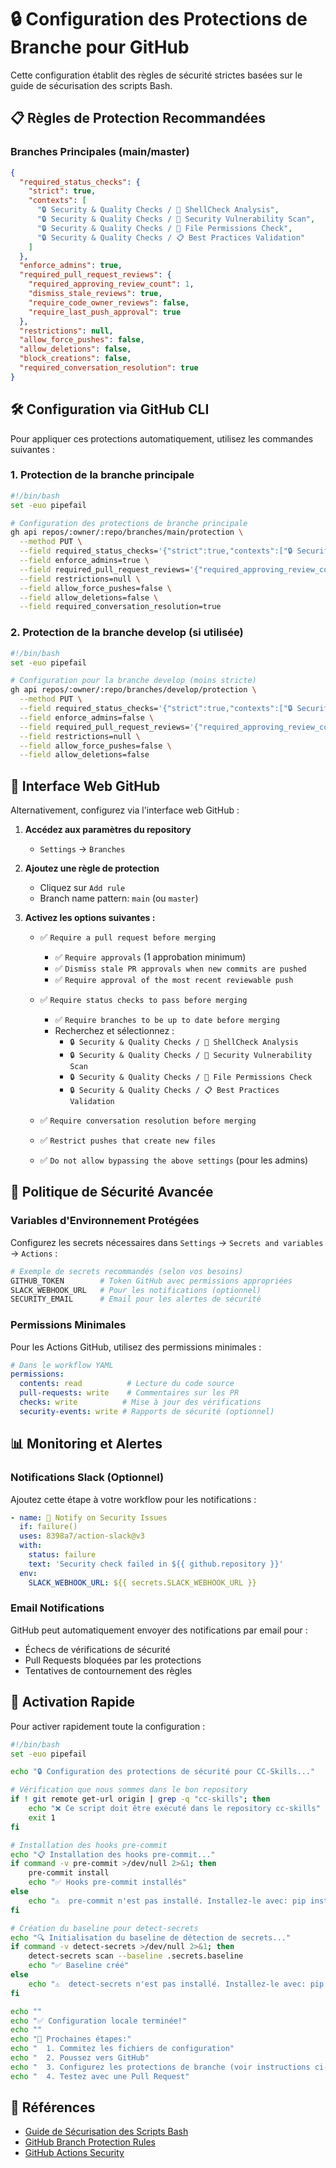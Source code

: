# 🔒 Configuration des Protections de Branche pour GitHub

Cette configuration établit des règles de sécurité strictes basées sur le guide de sécurisation des scripts Bash.

## 📋 Règles de Protection Recommandées

### Branches Principales (main/master)

```json
{
  "required_status_checks": {
    "strict": true,
    "contexts": [
      "🔒 Security & Quality Checks / 🐚 ShellCheck Analysis",
      "🔒 Security & Quality Checks / 🔐 Security Vulnerability Scan", 
      "🔒 Security & Quality Checks / 🔐 File Permissions Check",
      "🔒 Security & Quality Checks / 📋 Best Practices Validation"
    ]
  },
  "enforce_admins": true,
  "required_pull_request_reviews": {
    "required_approving_review_count": 1,
    "dismiss_stale_reviews": true,
    "require_code_owner_reviews": false,
    "require_last_push_approval": true
  },
  "restrictions": null,
  "allow_force_pushes": false,
  "allow_deletions": false,
  "block_creations": false,
  "required_conversation_resolution": true
}
```

## 🛠️ Configuration via GitHub CLI

Pour appliquer ces protections automatiquement, utilisez les commandes suivantes :

### 1. Protection de la branche principale

```bash
#!/bin/bash
set -euo pipefail

# Configuration des protections de branche principale
gh api repos/:owner/:repo/branches/main/protection \
  --method PUT \
  --field required_status_checks='{"strict":true,"contexts":["🔒 Security & Quality Checks / 🐚 ShellCheck Analysis","🔒 Security & Quality Checks / 🔐 Security Vulnerability Scan","🔒 Security & Quality Checks / 🔐 File Permissions Check","🔒 Security & Quality Checks / 📋 Best Practices Validation"]}' \
  --field enforce_admins=true \
  --field required_pull_request_reviews='{"required_approving_review_count":1,"dismiss_stale_reviews":true,"require_code_owner_reviews":false,"require_last_push_approval":true}' \
  --field restrictions=null \
  --field allow_force_pushes=false \
  --field allow_deletions=false \
  --field required_conversation_resolution=true
```

### 2. Protection de la branche develop (si utilisée)

```bash
#!/bin/bash
set -euo pipefail

# Configuration pour la branche develop (moins stricte)
gh api repos/:owner/:repo/branches/develop/protection \
  --method PUT \
  --field required_status_checks='{"strict":true,"contexts":["🔒 Security & Quality Checks / 🐚 ShellCheck Analysis","🔒 Security & Quality Checks / 📋 Best Practices Validation"]}' \
  --field enforce_admins=false \
  --field required_pull_request_reviews='{"required_approving_review_count":1,"dismiss_stale_reviews":true}' \
  --field restrictions=null \
  --field allow_force_pushes=false \
  --field allow_deletions=false
```

## 🎯 Interface Web GitHub

Alternativement, configurez via l'interface web GitHub :

1. **Accédez aux paramètres du repository**
   - `Settings` → `Branches`

2. **Ajoutez une règle de protection**
   - Cliquez sur `Add rule`
   - Branch name pattern: `main` (ou `master`)

3. **Activez les options suivantes :**
   - ✅ `Require a pull request before merging`
     - ✅ `Require approvals` (1 approbation minimum)
     - ✅ `Dismiss stale PR approvals when new commits are pushed`
     - ✅ `Require approval of the most recent reviewable push`
   
   - ✅ `Require status checks to pass before merging`
     - ✅ `Require branches to be up to date before merging`
     - Recherchez et sélectionnez :
       - `🔒 Security & Quality Checks / 🐚 ShellCheck Analysis`
       - `🔒 Security & Quality Checks / 🔐 Security Vulnerability Scan`
       - `🔒 Security & Quality Checks / 🔐 File Permissions Check`
       - `🔒 Security & Quality Checks / 📋 Best Practices Validation`
   
   - ✅ `Require conversation resolution before merging`
   - ✅ `Restrict pushes that create new files`
   - ✅ `Do not allow bypassing the above settings` (pour les admins)

## 🔐 Politique de Sécurité Avancée

### Variables d'Environnement Protégées

Configurez les secrets nécessaires dans `Settings` → `Secrets and variables` → `Actions` :

```bash
# Exemple de secrets recommandés (selon vos besoins)
GITHUB_TOKEN        # Token GitHub avec permissions appropriées
SLACK_WEBHOOK_URL   # Pour les notifications (optionnel)
SECURITY_EMAIL      # Email pour les alertes de sécurité
```

### Permissions Minimales

Pour les Actions GitHub, utilisez des permissions minimales :

```yaml
# Dans le workflow YAML
permissions:
  contents: read          # Lecture du code source
  pull-requests: write    # Commentaires sur les PR
  checks: write          # Mise à jour des vérifications
  security-events: write # Rapports de sécurité (optionnel)
```

## 📊 Monitoring et Alertes

### Notifications Slack (Optionnel)

Ajoutez cette étape à votre workflow pour les notifications :

```yaml
- name: 🚨 Notify on Security Issues
  if: failure()
  uses: 8398a7/action-slack@v3
  with:
    status: failure
    text: 'Security check failed in ${{ github.repository }}'
  env:
    SLACK_WEBHOOK_URL: ${{ secrets.SLACK_WEBHOOK_URL }}
```

### Email Notifications

GitHub peut automatiquement envoyer des notifications par email pour :
- Échecs de vérifications de sécurité
- Pull Requests bloquées par les protections
- Tentatives de contournement des règles

## 🚀 Activation Rapide

Pour activer rapidement toute la configuration :

```bash
#!/bin/bash
set -euo pipefail

echo "🔒 Configuration des protections de sécurité pour CC-Skills..."

# Vérification que nous sommes dans le bon repository
if ! git remote get-url origin | grep -q "cc-skills"; then
    echo "❌ Ce script doit être exécuté dans le repository cc-skills"
    exit 1
fi

# Installation des hooks pre-commit
echo "📋 Installation des hooks pre-commit..."
if command -v pre-commit >/dev/null 2>&1; then
    pre-commit install
    echo "✅ Hooks pre-commit installés"
else
    echo "⚠️  pre-commit n'est pas installé. Installez-le avec: pip install pre-commit"
fi

# Création du baseline pour detect-secrets
echo "🔍 Initialisation du baseline de détection de secrets..."
if command -v detect-secrets >/dev/null 2>&1; then
    detect-secrets scan --baseline .secrets.baseline
    echo "✅ Baseline créé"
else
    echo "⚠️  detect-secrets n'est pas installé. Installez-le avec: pip install detect-secrets"
fi

echo ""
echo "✅ Configuration locale terminée!"
echo ""
echo "🔧 Prochaines étapes:"
echo "  1. Commitez les fichiers de configuration"
echo "  2. Poussez vers GitHub"
echo "  3. Configurez les protections de branche (voir instructions ci-dessus)"
echo "  4. Testez avec une Pull Request"
```

## 📖 Références

- [Guide de Sécurisation des Scripts Bash](../bash/Sécurisation%20des%20Scripts%20Bash%20_%20Bonnes%20Pratiques.md)
- [GitHub Branch Protection Rules](https://docs.github.com/en/repositories/configuring-branches-and-merges-in-your-repository/defining-the-mergeability-of-pull-requests/about-protected-branches)
- [GitHub Actions Security](https://docs.github.com/en/actions/security-guides/security-hardening-for-github-actions)